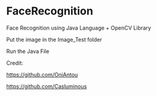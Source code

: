 # FaceRecognition
Face Recognition using Java Language + OpenCV Library

Put the image in the Image_Test folder

Run the Java File

Credit:

https://github.com/OniAntou

https://github.com/Casluminous
